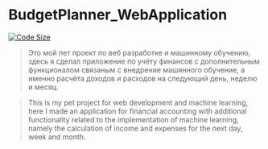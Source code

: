 # BudgetPlanner_WebApplication

[![Code Size](https://img.shields.io/github/languages/code-size/EgorAndrik/BudgetPlanner_WebApplication)](https://github.com/EgorAndrik/BudgetPlanner_WebApplication)

> Это мой пет проект по веб разработке и машинному обучению, здесь я сделал приложение по учёту финансов с дополнительным функционалом связаным с внедрение машинного обучение, а именно расчёта доходов и расходов на следующий день, неделю и месяц.

> This is my pet project for web development and machine learning, here I made an application for financial accounting with additional functionality related to the implementation of machine learning, namely the calculation of income and expenses for the next day, week and month.
